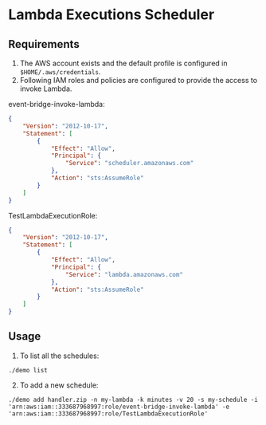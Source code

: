 # Lambda Executions Scheduler

## Requirements

1. The AWS account exists and the default profile is configured in `$HOME/.aws/credentials`.
2. Following IAM roles and policies are configured to provide the access to invoke Lambda.

event-bridge-invoke-lambda:

```json
{
    "Version": "2012-10-17",
    "Statement": [
        {
            "Effect": "Allow",
            "Principal": {
                "Service": "scheduler.amazonaws.com"
            },
            "Action": "sts:AssumeRole"
        }
    ]
}
```

TestLambdaExecutionRole:

```json
{
    "Version": "2012-10-17",
    "Statement": [
        {
            "Effect": "Allow",
            "Principal": {
                "Service": "lambda.amazonaws.com"
            },
            "Action": "sts:AssumeRole"
        }
    ]
}
```
## Usage

1. To list all the schedules:

```shell
./demo list
```

2. To add a new schedule:


```shell
./demo add handler.zip -n my-lambda -k minutes -v 20 -s my-schedule -i 'arn:aws:iam::333687968997:role/event-bridge-invoke-lambda' -e 'arn:aws:iam::333687968997:role/TestLambdaExecutionRole'
```
